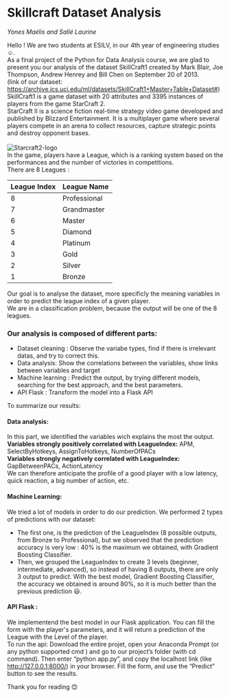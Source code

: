 # Skillcraft Dataset Analysis 
*Yones Maélis and Sallé Laurine*

Hello ! We are two students at ESILV, in our 4th year of engineering studies :relaxed:. <br>
As a final project of the Python for Data Analysis course, we are glad to present you our analysis of the dataset SkillCraft1 created by Mark Blair, Joe Thompson, Andrew Henrey and Bill Chen on September 20 of 2013. <br> 
(link of our dataset: https://archive.ics.uci.edu/ml/datasets/SkillCraft1+Master+Table+Dataset#)  <br>
SkillCraft1 is a game dataset with 20 attributes and 3395 instances of players from the game StarCraft 2.<br>
StarCraft II  is a science fiction real-time strategy video game developed and published by Blizzard Entertainment. It is a multiplayer game where several players compete in an arena to collect resources, capture strategic points and destroy opponent bases. <br><br>
![Starcraft2-logo](https://user-images.githubusercontent.com/72121488/148271079-631c3206-dd57-4247-b81a-08fc5dd24efb.jpg) <br>
In the game, players have a League, which is a ranking system based on the performances and the number of victories in competitions. <br>
There are 8 Leagues : 

League Index | League Name
--- | ---
8| Professional
7|Grandmaster
6|Master
5|Diamond
4 |Platinum 
3 | Gold
2 | Silver 
1 | Bronze 

Our goal is to analyse the dataset, more specificly the meaning variables in order to predict the league index of a given player. <br>
We are in a classification problem, because the output will be one of the 8 leagues. 

### Our analysis is composed of different parts:

- Dataset cleaning : Observe the variabe types, find if there is irrelevant datas, and try to correct this. 
- Data analysis: Show the correlations between the variables, show links between variables and target
- Machine learning : Predict the output, by trying different models, searching for the best approach, and the best parameters.  
- API Flask : Transform the model into a Flask API

To summarize our results:

#### Data analysis: 
In this part, we identified the variables wich explains the most the output. <br>
<b>Variables strongly positively correlated with LeagueIndex:</b> APM, SelectByHotkeys, AssignToHotkeys, NumberOfPACs <br>
<b>Variables strongly negatively correlated with LeagueIndex:</b> GapBetweenPACs, ActionLatency <br>
We can therefore anticipate the profile of a good player with a low latency, quick reaction, a big number of action, etc. <br>

#### Machine Learning: 
We tried a lot of models in order to do our prediction. 
We performed 2 types of predictions with our dataset: 
- The first one, is the prediction of the LeagueIndex (8 possible outputs, from Bronze to Professional), but we observed that the prediction accuracy is very low : 40% is the maximum we obtained, with Gradient Boosting Classifier. <br>
- Then, we grouped the LeagueIndex to create 3 levels (beginner, intermediate, advanced), so instead of having 8 outputs, there are only 3 output to predict. With the best model, Gradient Boosting Classifier, the accuracy we obtained is around 80%, so it is much better than the previous prediction :smiley:.

#### API Flask : 
We implementend the best model in our Flask application. You can fill the form with the player's parameters, and it will return a prediction of the League with the Level of the player. <br>
To run the api: Download the entire projet, open your Anaconda Prompt (or any python supported cmd ) and go to our project’s folder (with cd command). 
Then enter “python app.py”, and copy the localhost link (like http://127.0.0.1:8000/) in your browser.
Fill the form, and use the “Predict” button to see the results.

Thank you for reading :blush:
